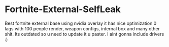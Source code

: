 # Fortnite-External-SelfLeak
Best fortnite external base using nvidia overlay it has nice optimization 0 lags with 100 people render, weapon configs, internal box and many other shit. Its outdated so u need to update it u paster. I aint gonna include drivers :)

